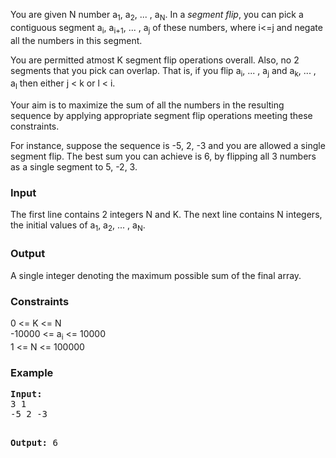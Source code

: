 <p>You are given N number a<sub>1</sub>, a<sub>2</sub>, ... , a<sub>N</sub>. In a <em>segment flip</em>, you can pick a contiguous segment a<sub>i</sub>, a<sub>i+1</sub>, ... , a<sub>j</sub>&nbsp;of these numbers, where i&lt;=j and negate all the numbers in this segment.&nbsp;</p>

<p>You are permitted atmost K segment flip&nbsp;operations overall. Also, no 2 segments that you pick can overlap. That is, if you flip a<sub>i</sub>, ... , a<sub>j</sub>&nbsp;and a<sub>k</sub>, ... , a<sub>l</sub>&nbsp;then either j &lt; k or l &lt; i.</p>

<p>Your aim is to maximize the sum of all the numbers in the resulting sequence by applying appropriate segment flip operations meeting these constraints.</p>

<p>For instance, suppose the sequence is -5, 2, -3 and you are allowed a single segment flip. The best sum you can achieve is 6, by flipping all 3 numbers as a single segment to 5, -2, 3.</p>

<h3>Input</h3>
<p>The first line contains 2 integers N and K. The next line contains N integers, the initial values of a<sub>1</sub>, a<sub>2</sub>, ... , a<sub>N</sub>.</p>

<h3>Output</h3>
<p>A single integer denoting the maximum possible sum of the final array.</p>

<h3>Constraints</h3>
<p>
0 &lt;= K &lt;= N<br>
-10000 &lt;= a<sub>i</sub>&nbsp;&lt;= 10000<br>
1 &lt;= N &lt;= 100000
</p>

<h3>Example</h3>
<pre><strong>Input:</strong>
3 1
-5 2 -3

<strong>Output:</strong>
6</pre>